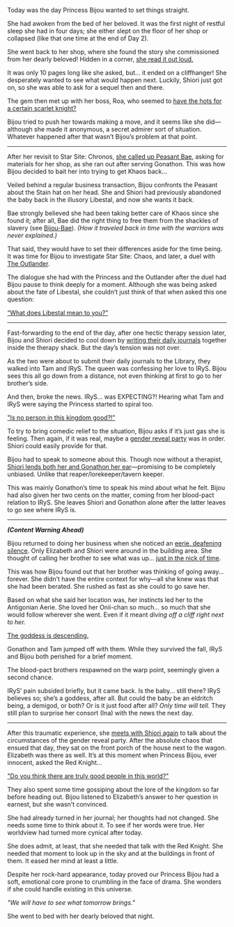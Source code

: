 Today was the day Princess Bijou wanted to set things straight.

She had awoken from the bed of her beloved. It was the first night of restful sleep she had in four days; she either slept on the floor of her shop or collapsed (like that one time at the end of Day 2).

She went back to her shop, where she found the story she commissioned from her dearly beloved! Hidden in a corner, [she read it out loud.](https://youtu.be/AwTYvoyB3Xo?t=515)

It was only 10 pages long like she asked, but… it ended on a cliffhanger! She desperately wanted to see what would happen next. Luckily, Shiori just got on, so she was able to ask for a sequel then and there.

The gem then met up with her boss, Roa, who seemed to [have the hots for a certain scarlet knight?](https://youtu.be/AwTYvoyB3Xo?t=3401)

Bijou tried to push her towards making a move, and it seems like she did—although she made it anonymous, a secret admirer sort of situation. Whatever happened after that wasn’t Bijou’s problem at that point.

---

After her revisit to Star Site: Chronos, [she called up Peasant Bae](https://youtu.be/AwTYvoyB3Xo?t=7980), asking for materials for her shop, as she ran out after serving Gonathon. This was how Bijou decided to bait her into trying to get Khaos back…

Veiled behind a regular business transaction, Bijou confronts the Peasant about the Stain hat on her head. She and Shiori had previously abandoned the baby back in the illusory Libestal, and now she wants it back.

Bae strongly believed she had been taking better care of Khaos since she found it; after all, Bae did the right thing to free them from the shackles of slavery (see [Bijou-Bae](#edge:bae-bijou)). _(How it traveled back in time with the warriors was never explained.)_

That said, they would have to set their differences aside for the time being. It was time for Bijou to investigate Star Site: Chaos, and later, a duel with [The Outlander](#node:outlander).

The dialogue she had with the Princess and the Outlander after the duel had Bijou pause to think deeply for a moment. Although she was being asked about the fate of Libestal, she couldn’t just think of that when asked this one question:

[“What does Libestal mean to you?”](#embed:https://youtu.be/AwTYvoyB3Xo?t=11473)

---

Fast-forwarding to the end of the day, after one hectic therapy session later, Bijou and Shiori decided to cool down by [writing their daily journals](https://youtu.be/AwTYvoyB3Xo?t=19395) together inside the therapy shack. But the day’s tension was not over.

As the two were about to submit their daily journals to the Library, they walked into Tam and IRyS. The queen was confessing her love to IRyS. Bijou sees this all go down from a distance, not even thinking at first to go to her brother’s side.

And then, broke the news. IRyS... was EXPECTING?! Hearing what Tam and IRyS were saying the Princess started to spiral too.

["Is no person in this kingdom good?!"](#embed:https://youtu.be/AwTYvoyB3Xo?t=20720)

To try to bring comedic relief to the situation, Bijou asks if it’s just gas she is feeling. Then again, if it was real, maybe a [gender reveal party](https://youtu.be/AwTYvoyB3Xo?t=20922) was in order. Shiori could easily provide for that.

Bijou had to speak to someone about this. Though now without a therapist, [Shiori lends both her and Gonathon her ear](https://youtu.be/AwTYvoyB3Xo?t=21122)—promising to be completely unbiased. Unlike that reaper/lorekeeper/tavern keeper.

This was mainly Gonathon’s time to speak his mind about what he felt. Bijou had also given her two cents on the matter, coming from her blood-pact relation to IRyS. She leaves Shiori and Gonathon alone after the latter leaves to go see where IRyS is.

---

**_(Content Warning Ahead)_**

Bijou returned to doing her business when she noticed an [eerie, deafening silence](https://youtu.be/AwTYvoyB3Xo?t=21666). Only Elizabeth and Shiori were around in the building area. She thought of calling her brother to see what was up… [just in the nick of time](https://youtu.be/AwTYvoyB3Xo?t=21724).

This was how Bijou found out that her brother was thinking of going away… forever. She didn’t have the entire context for why—all she knew was that she had been berated. She rushed as fast as she could to go save her.

Based on what she said her location was, her instincts led her to the Antigonian Aerie. She loved her Onii-chan so much… so much that she would follow wherever she went. Even if it meant _diving off a cliff right next to her._

[The goddess is descending.](#embed:https://youtu.be/AwTYvoyB3Xo?t=21847)

Gonathon and Tam jumped off with them. While they survived the fall, IRyS and Bijou both perished for a brief moment.

The blood-pact brothers respawned on the warp point, seemingly given a second chance.

IRyS’ pain subsided briefly, but it came back. Is the baby… still there? IRyS believes so; she’s a goddess, after all. But could the baby be an eldritch being, a demigod, or both? Or is it just food after all? _Only time will tell._ They still plan to surprise her consort (Ina) with the news the next day.

---

After this traumatic experience, she [meets with Shiori again](https://youtu.be/AwTYvoyB3Xo?t=22527) to talk about the circumstances of the gender reveal party. After the absolute chaos that ensued that day, they sat on the front porch of the house next to the wagon. Elizabeth was there as well. It’s at this moment when Princess Bijou, ever innocent, asked the Red Knight…

["Do you think there are truly good people in this world?"](#embed:https://youtu.be/AwTYvoyB3Xo?t=22748)

They also spent some time gossiping about the lore of the kingdom so far before heading out. Bijou listened to Elizabeth’s answer to her question in earnest, but she wasn’t convinced.

She had already turned in her journal; her thoughts had not changed. She needs some time to think about it. To see if her words were true. Her worldview had turned more cynical after today.

She does admit, at least, that she needed that talk with the Red Knight. She needed that moment to look up in the sky and at the buildings in front of them. It eased her mind at least a little.

Despite her rock-hard appearance, today proved our Princess Bijou had a soft, emotional core prone to crumbling in the face of drama. She wonders if she could handle existing in this universe.

_"We will have to see what tomorrow brings."_

She went to bed with her dearly beloved that night.
